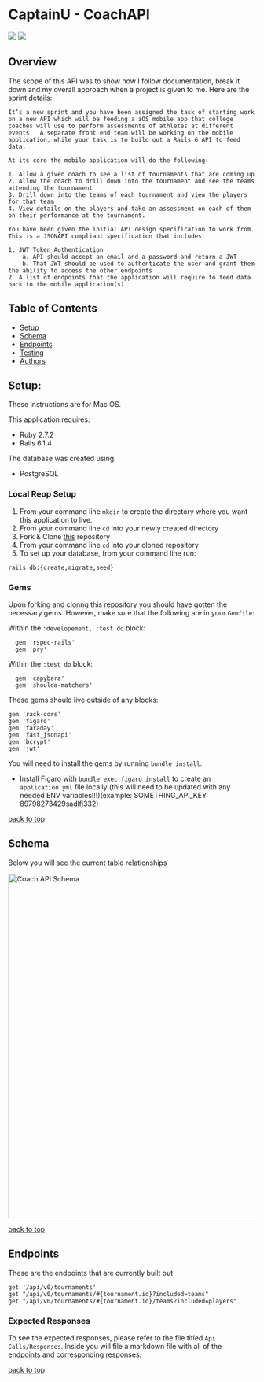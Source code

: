 # CaptainU - CoachAPI
![](https://img.shields.io/badge/Rails-6.1.4-informational?style=flat&logo=<LOGO_NAME>&logoColor=white&color=4e03fc)
![](https://img.shields.io/badge/Ruby-2.7.2-informational?style=flat&logo=<LOGO_NAME>&logoColor=white&color=fc0324)

## Overview

The scope of this API was to show how I follow documentation, break it down and my overall approach when a project is given to me. Here are the sprint details:
```
It’s a new sprint and you have been assigned the task of starting work on a new API which will be feeding a iOS mobile app that college coaches will use to perform assessments of athletes at different events.  A separate front end team will be working on the mobile application, while your task is to build out a Rails 6 API to feed data. 

At its core the mobile application will do the following: 

1. Allow a given coach to see a list of tournaments that are coming up
2. Allow the coach to drill down into the tournament and see the teams attending the tournament
3. Drill down into the teams of each tournament and view the players for that team
4. View details on the players and take an assessment on each of them on their performance at the tournament.

You have been given the initial API design specification to work from.  This is a JSONAPI compliant specification that includes: 

1. JWT Token Authentication
    a. API should accept an email and a password and return a JWT
    b. That JWT should be used to authenticate the user and grant them the ability to access the other endpoints
2. A list of endpoints that the application will require to feed data back to the mobile application(s).
```

## Table of Contents
  - [Setup](#setup)
  - [Schema](#schema)
  - [Endpoints](#endpoints)
  - [Testing](#testing)
  - [Authors](#authors)


## Setup:
These instructions are for Mac OS.

This application requires: 
- Ruby 2.7.2
- Rails 6.1.4

The database was created using:
- PostgreSQL

### Local Reop Setup

1. From your command line `mkdir` to create the directory where you want this application to live.
2. From your command line `cd` into your newly created directory
3. Fork & Clone [this](https://github.com/dcoleman21/dani_coach_api) repository
4. From your command line `cd` into your cloned repository
5. To set up your database, from your command line run:
  ``` 
  rails db:{create,migrate,seed}
  ```
 
### Gems
Upon forking and clonng this repository you should have gotten the necessary gems. However, make sure that the following are in your `Gemfile`:

Within the `:developement, :test do` block:
```
  gem 'rspec-rails'
  gem 'pry'
```   

Within the `:test do` block:
```
  gem 'capybara'
  gem 'shoulda-matchers'
```   


These gems should live outside of any blocks:
```
gem 'rack-cors'
gem 'figaro'
gem 'faraday'
gem 'fast_jsonapi'
gem 'bcrypt'
gem 'jwt'
```

You will need to install the gems by running `bundle install`.
* Install Figaro with `bundle exec figaro install` to create an `application.yml` file locally (this will need to be updated with any needed ENV variables!!!)(example: SOMETHING_API_KEY: 89798273429sadlfj332)

[back to top](#table-of-contents)

## Schema

Below you will see the current table relationships

<img width="700" alt="Coach API Schema" src="https://user-images.githubusercontent.com/60626984/128724507-453a7884-ff9c-4aa9-955b-529bd0216ae9.png">

[back to top](#table-of-contents)

## Endpoints

These are the endpoints that are currently built out

```
get '/api/v0/tournaments'
get "/api/v0/tournaments/#{tournament.id}?included=teams"
get "/api/v0/tournaments/#{tournament.id}/teams?included=players"
```

### Expected Responses

To see the expected responses, please refer to the file titled `Api Calls/Responses`. Inside you will file a markdown file with all of the endpoints and corresponding responses.

[back to top](#table-of-contents)

